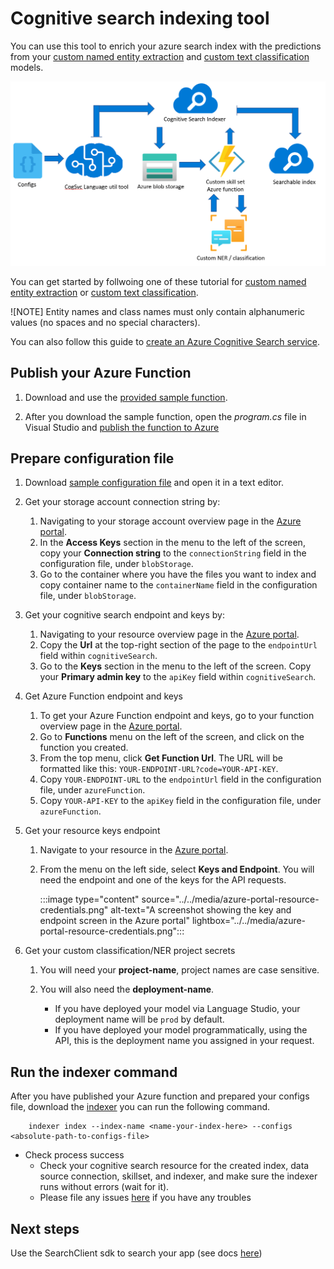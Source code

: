 # Cognitive search indexing tool

You can use this tool to enrich your azure search index with the predictions from your [custom named entity extraction](https://aka.ms/ct-docs) and [custom text classification](https://aka.ms/ctc-docs) models.

![cognitive search integration pipeline](./media/pipeline.png)

You can get started by follwoing one of these tutorial for [custom named entity extraction](https://aka.ms/ct-search-tutorial) or [custom text classification](https://aka.ms/ctc-search-tutorial).

![NOTE] Entity names and class names must only contain alphanumeric values (no spaces and no special characters).
 
You can also follow this guide to [create an Azure Cognitive Search service](https://docs.microsoft.com/azure/search/search-create-service-portal).

##  Publish your Azure Function

1. Download and use the [provided sample function](./SampleCustomSkillsetAzureFunction).

2. After you download the sample function, open the *program.cs* file in Visual Studio and [publish the function to Azure](https://docs.microsoft.com/azure/azure-functions/functions-develop-vs#publish-to-azure)

## Prepare configuration file

1. Download [sample configuration file](SampleConfigs.json) and open it in a text editor. 

2. Get your storage account connection string by:
    
    1. Navigating to your storage account overview page in the [Azure portal](https://ms.portal.azure.com/#home). 
    2. In the **Access Keys** section in the menu to the left of the screen, copy your **Connection string** to the `connectionString` field in the configuration file, under `blobStorage`.
    3. Go to the container where you have the files you want to index and copy container name to the `containerName` field in the configuration file, under `blobStorage`. 

3. Get your cognitive search endpoint and keys by:
    
    1. Navigating to your resource overview page in the [Azure portal](https://ms.portal.azure.com/#home).
    2. Copy the **Url** at the top-right section of the page to the `endpointUrl` field within `cognitiveSearch`.
    3. Go to the **Keys** section in the menu to the left of the screen. Copy your **Primary admin key** to the `apiKey` field within `cognitiveSearch`.

4. Get Azure Function endpoint and keys
   
    1. To get your Azure Function endpoint and keys, go to your function overview page in the [Azure portal](https://ms.portal.azure.com/#home).
    2. Go to **Functions** menu on the left of the screen, and click on the function you created.
    3. From the top menu, click **Get Function Url**. The URL will be formatted like this: `YOUR-ENDPOINT-URL?code=YOUR-API-KEY`. 
    4. Copy `YOUR-ENDPOINT-URL` to the `endpointUrl` field in the configuration file, under `azureFunction`. 
    5. Copy `YOUR-API-KEY` to the `apiKey` field in the configuration file, under `azureFunction`. 

5. Get your resource keys endpoint

    1. Navigate to your resource in the [Azure portal](https://ms.portal.azure.com/#home).
    2. From the menu on the left side, select **Keys and Endpoint**. You will need the endpoint and one of the keys for the API requests.

        :::image type="content" source="../../media/azure-portal-resource-credentials.png" alt-text="A screenshot showing the key and endpoint screen in the Azure portal" lightbox="../../media/azure-portal-resource-credentials.png":::

6. Get your custom classification/NER project secrets

    1. You will need your **project-name**, project names are case sensitive.

    2. You will also need the **deployment-name**. 
        * If you have deployed your model via Language Studio, your deployment name will be `prod` by default. 
        * If you have deployed your model programmatically, using the API, this is the deployment name you assigned in your request.

## Run the indexer command

After you have published your Azure function and prepared your configs file, download the [indexer](indexer.exe) you can run the following command.

```console
    indexer index --index-name <name-your-index-here> --configs <absolute-path-to-configs-file>
```
- Check process success
	- Check your cognitive search resource for the created index, data source connection, skillset, and indexer, and make sure the indexer runs without errors (wait for it).
    - Please file any issues [here](https://github.com/microsoft/CognitiveServicesLanguageUtilities/issues) if you have any troubles

## Next steps

Use the SearchClient sdk to search your app (see docs [here](https://docs.microsoft.com/en-us/azure/search/search-howto-dotnet-sdk#run-queries))

